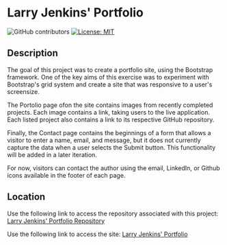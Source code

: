 # Larry Jenkins' Portfolio
![GitHub contributors](https://img.shields.io/github/contributors/larrygjenkins/larrygjenkins.github.io)
[![License: MIT](https://img.shields.io/badge/License-MIT-yellow.svg)](https://opensource.org/licenses/MIT)
## Description
The goal of this project was to create a portfolio site, using the Bootstrap framework. One of the key aims of this exercise was to experiment with Bootstrap's grid system and create a site that was responsive to a user's screensize. 

The Portolio page ofon the site contains images from recently completed projects. Each image contains a link, taking users to the live application. Each listed project also contains a link to its respective GitHub repository. 

Finally, the Contact page contains the beginnings of a form that allows a visitor to enter a name, email, and message, but it does not currently capture the data when a user selects the Submit button. This functionality will be added in a later iteration. 

For now, visitors can contact the author using the email, LinkedIn, or Github icons available in the footer of each page.

## Location
Use the following link to access the repository associated with this project: [Larry Jenkins' Portfolio Repository](https://github.com/larrygjenkins/larrygjenkins.github.io)

Use the following link to access the site: [Larry Jenkins' Portfolio](https://larrygjenkins.github.io/index.html)